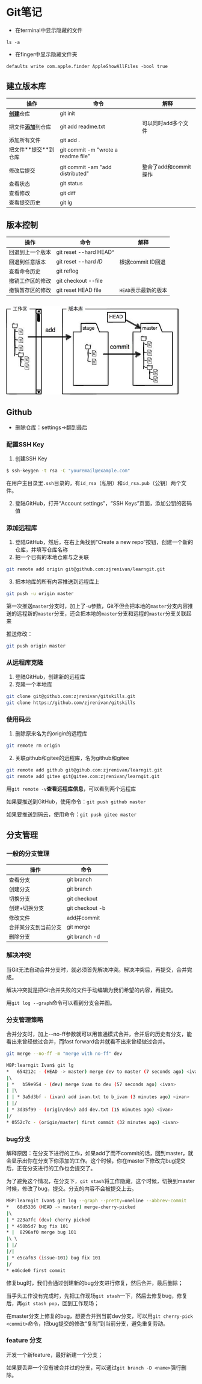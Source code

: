 # Git笔记

- 在terminal中显示隐藏的文件

```shell
ls -a
```

- 在finger中显示隐藏文件夹

```shell
defaults write com.apple.finder AppleShowAllFiles -bool true
```

## 建立版本库

| 操作                        | 命令                                | 解释                  |
| --------------------------- | ----------------------------------- | --------------------- |
| <u>**创建**</u>仓库         | git init                            |                       |
| 把文件<u>**添加**</u>到仓库 | git add readme.txt                  | 可以同时add多个文件   |
| 添加所有文件                | git add .                           |                       |
| 把文件**<u>提交</u>**到仓库 | git commit -m "wrote a readme file" |                       |
| 修改后提交                  | git commit -am "add distributed"    | 整合了add和commit操作 |
| 查看状态                    | git status                          |                       |
| 查看修改                    | git diff                            |                       |
| 查看提交历史                | git lg                              |                       |

## 版本控制

| 操作 | 命令 | 解释 |
| ---- | ---- | ---- |
| 回退到上一个版本            | git reset --hard HEAD^              |                       |
| 回退到任意版本              | git reset --hard *ID*               | 根据commit ID回退     |
| 查看命令历史                | git reflog                          |                       |
| 撤销工作区的修改            | git checkout --file                 |                       |
| 撤销暂存区的修改            | git reset HEAD file                 | `HEAD`表示最新的版本  |

## ![0](GitNotes.assets/0.jpg)

## Github

- 删除仓库：settings->翻到最后

### 配置SSH Key

1. 创建SSH Key

```bash
$ ssh-keygen -t rsa -C "youremail@example.com"
```

在用户主目录里`.ssh`目录的，有`id_rsa`（私钥）和`id_rsa.pub`（公钥）两个文件。

2. 登陆GitHub，打开“Account settings”，“SSH Keys”页面，添加公钥的密码值

### 添加远程库

1. 登陆GitHub，然后，在右上角找到“Create a new repo”按钮，创建一个新的仓库，并填写仓库名称
2. 把一个已有的本地仓库与之关联

```bash
git remote add origin git@github.com:zjrenivan/learngit.git
```

3. 把本地库的所有内容推送到远程库上

```bash
git push -u origin master
```

第一次推送`master`分支时，加上了`-u`参数，Git不但会把本地的`master`分支内容推送的远程新的`master`分支，还会把本地的`master`分支和远程的`master`分支关联起来

推送修改：

```bash
git push origin master
```

### 从远程库克隆

1. 登陆GitHub，创建新的远程库
2. 克隆一个本地库

```bash
git clone git@github.com:zjrenivan/gitskills.git
git clone https://github.com/zjrenivan/gitskills
```

### 使用码云

1. 删除原来名为的origin的远程库

```bash
git remote rm origin
```

2. 关联github和gitee的远程库，名为github和gitee

```bash
git remote add github git@gihub.com:zjrenivan/learngit.git
git remote add gitee git@gitee.com:zjrenivan/learngit.git
```

用`git remote -v`**查看远程库信息**，可以看到两个远程库

如果要推送到GitHub，使用命令：`git push github master`

如果要推送到码云，使用命令：`git push gitee master`

## 分支管理

### 一般的分支管理

| 操作                 | 命令                   |
| -------------------- | ---------------------- |
| 查看分支             | git branch             |
| 创建分支             | git branch <name>      |
| 切换分支             | git checkout <name>    |
| 创建+切换分支        | git checkout -b <name> |
| 修改文件             | add并commit            |
| 合并某分支到当前分支 | git merge <name>       |
| 删除分支             | git branch -d <name>   |

### 解决冲突

当Git无法自动合并分支时，就必须首先解决冲突。解决冲突后，再提交，合并完成。

解决冲突就是把Git合并失败的文件手动编辑为我们希望的内容，再提交。

用`git log --graph`命令可以看到分支合并图。

### 分支管理策略

合并分支时，加上--no-ff参数就可以用普通模式合并，合并后的历史有分支，能看出来曾经做过合并，而fast forward合并就看不出来曾经做过合并。

```bash
git merge --no-ff -m "merge with no-ff" dev
```

```bash
MBP:learngit Ivan$ git lg
*   654212c - (HEAD -> master) merge dev to master (7 seconds ago) <ivan>
|\  
| *   b59e954 - (dev) merge ivan to dev (57 seconds ago) <ivan>
| |\  
| | * 3a5d3bf - (ivan) add ivan.txt to b_ivan (3 minutes ago) <ivan>
| |/  
| * 3d35f99 - (origin/dev) add dev.txt (15 minutes ago) <ivan>
|/  
* 0552c7c - (origin/master) first commit (32 minutes ago) <ivan>

```

### bug分支

解释原因：在分支下进行的工作，如果add了而不commit的话，回到master，就会显示出你在分支下你添加的工作。这个时候，你在master下修改完bug提交后，正在分支进行的工作也会提交了。

为了避免这个情况，在分支下，`git stash`将工作隐藏，这个时候，切换到master时候，修改了bug，提交。分支的内容不会被提交上去。

```bash
MBP:learngit Ivan$ git log --graph --pretty=oneline --abbrev-commit
*   68d5336 (HEAD -> master) merge-cherry-picked
|\  
| * 223a7fc (dev) cherry picked
| * 450b5d7 bug fix 101
* |  8296af0 merge bug 101
|\ \  
| |/  
|/|  
| * e5caf63 (issue-101) bug fix 101
|/  
* e46cde0 first commit

```



修复bug时，我们会通过创建新的bug分支进行修复，然后合并，最后删除；

当手头工作没有完成时，先把工作现场`git stash`一下，然后去修复bug，修复后，再`git stash pop`，回到工作现场；

在master分支上修复的bug，想要合并到当前dev分支，可以用`git cherry-pick <commit>`命令，把bug提交的修改“复制”到当前分支，避免重复劳动。

### feature 分支

开发一个新feature，最好新建一个分支；

如果要丢弃一个没有被合并过的分支，可以通过`git branch -D <name>`强行删除。




